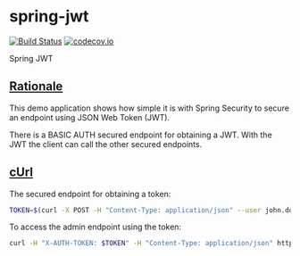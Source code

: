 # spring-jwt

[![Build Status](https://travis-ci.org/oharsta/spring-jwt.svg)](https://travis-ci.org/oharsta/spring-jwt)
[![codecov.io](https://codecov.io/github/oharsta/spring-jwt/coverage.svg)](https://codecov.io/github/oharsta/spring-jwt)

Spring JWT

## [Rationale](#rationale)

This demo application shows how simple it is with Spring Security to secure an endpoint using JSON Web Token (JWT).

There is a BASIC AUTH secured endpoint for obtaining a JWT. With the JWT the client can call the other secured endpoints.

## [cUrl](#curl)

The secured endpoint for obtaining a token:

```bash
TOKEN=$(curl -X POST -H "Content-Type: application/json" --user john.doe:secret http://localhost:8080/token)
```

To access the admin endpoint using the token:

```bash
curl -H "X-AUTH-TOKEN: $TOKEN" -H "Content-Type: application/json" http://localhost:8080/admin/user
```
